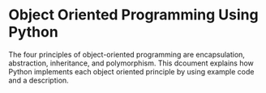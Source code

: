 # Object Oriented Programming Using Python
The four principles of object-oriented programming are encapsulation, abstraction, inheritance, and polymorphism.
This dcoument explains how Python implements each object oriented principle by using example code and a description. 
